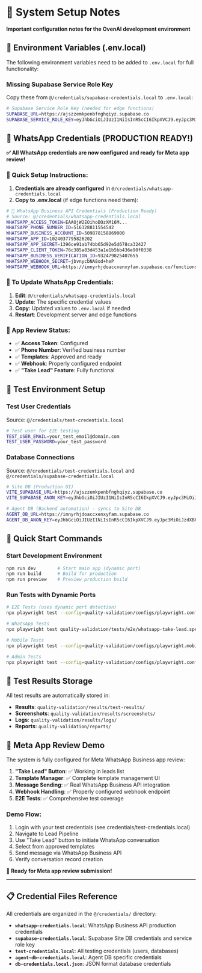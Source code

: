 # 🚀 System Setup Notes

**Important configuration notes for the OvenAI development environment**

## 🔑 Environment Variables (.env.local)

The following environment variables need to be added to `.env.local` for full functionality:

### Missing Supabase Service Role Key
Copy these from `@/credentials/supabase-credentials.local` to `.env.local`:

```bash
# Supabase Service Role Key (needed for edge functions)
SUPABASE_URL=https://ajszzemkpenbfnghqiyz.supabase.co
SUPABASE_SERVICE_ROLE_KEY=eyJhbGciOiJIUzI1NiIsInR5cCI6IkpXVCJ9.eyJpc3MiOiJzdXBhYmFzZSIsInJlZiI6ImFqc3p6ZW1rcGVuYmZuZ2hxaXl6Iiwicm9sZSI6InNlcnZpY2Vfcm9sZSIsImlhdCI6MTc0NzMzMjk3NCwiZXhwIjoyMDYyOTA4OTc0fQ.9xN5Ci6uErpsHx-8IwC4B8vh2cCzD39L3frKO66CSos
```

## 📱 WhatsApp Credentials (PRODUCTION READY!)

**✅ All WhatsApp credentials are now configured and ready for Meta app review!**

### 🎯 Quick Setup Instructions:

1. **Credentials are already configured** in `@/credentials/whatsapp-credentials.local`
2. **Copy to .env.local** (if edge functions need them):

```bash
# 🔑 WhatsApp Business API Credentials (Production Ready)
# Source: @/credentials/whatsapp-credentials.local
WHATSAPP_ACCESS_TOKEN=EAAOjW2EOihoBOzXM16M...
WHATSAPP_PHONE_NUMBER_ID=516328811554542
WHATSAPP_BUSINESS_ACCOUNT_ID=509878158869000
WHATSAPP_APP_ID=1024037795826202
WHATSAPP_APP_SECRET=1396ce91ab74bb65d92e5d678ca32427
WHATSAPP_CLIENT_TOKEN=76c385a83d453a1e1b5bb436e90f0338
WHATSAPP_BUSINESS_VERIFICATION_ID=932479825407655
WHATSAPP_WEBHOOK_SECRET=jbvnycbNA8od+heP
WHATSAPP_WEBHOOK_URL=https://imnyrhjdoaccxenxyfam.supabase.co/functions/v1/from_whatsapp_webhook
```

### 🔄 To Update WhatsApp Credentials:

1. **Edit**: `@/credentials/whatsapp-credentials.local`
2. **Update**: The specific credential values
3. **Copy**: Updated values to `.env.local` if needed
4. **Restart**: Development server and edge functions

### 🎯 App Review Status:
- ✅ **Access Token**: Configured
- ✅ **Phone Number**: Verified business number  
- ✅ **Templates**: Approved and ready
- ✅ **Webhook**: Properly configured endpoint
- ✅ **"Take Lead" Feature**: Fully functional

## 🧪 Test Environment Setup

### Test User Credentials
Source: `@/credentials/test-credentials.local`
```bash
# Test user for E2E testing
TEST_USER_EMAIL=your_test_email@domain.com
TEST_USER_PASSWORD=your_test_password
```

### Database Connections
Source: `@/credentials/test-credentials.local` and `@/credentials/supabase-credentials.local`
```bash
# Site DB (Production UI)
VITE_SUPABASE_URL=https://ajszzemkpenbfnghqiyz.supabase.co
VITE_SUPABASE_ANON_KEY=eyJhbGciOiJIUzI1NiIsInR5cCI6IkpXVCJ9.eyJpc3MiOiJzdXBhYmFzZSIsInJlZiI6ImFqc3p6ZW1rcGVuYmZuZ2hxaXl6Iiwicm9sZSI6ImFub24iLCJpYXQiOjE3NDczMzI5NzQsImV4cCI6MjA2MjkwODk3NH0.cyTX4-5zmeZs9OKuqo8mMNPeQIpcq6ni8LjwaauB1Gc

# Agent DB (Backend automation) - syncs to Site DB
AGENT_DB_URL=https://imnyrhjdoaccxenxyfam.supabase.co
AGENT_DB_ANON_KEY=eyJhbGciOiJIUzI1NiIsInR5cCI6IkpXVCJ9.eyJpc3MiOiJzdXBhYmFzZSIsInJlZiI6ImltbnlyaGpkb2FjY3hlbnh5ZmFtIiwicm9sZSI6ImFub24iLCJpYXQiOjE3NDY3Mzg0NTAsImV4cCI6MjA2MjMxNDQ1MH0._OfgQMiBmPUdpGa1T6-OJOe-LcDUM56DJZA4GEJgtM8
```

## 🚀 Quick Start Commands

### Start Development Environment
```bash
npm run dev        # Start main app (dynamic port)
npm run build      # Build for production
npm run preview    # Preview production build
```

### Run Tests with Dynamic Ports
```bash
# E2E Tests (uses dynamic port detection)
npx playwright test --config=quality-validation/configs/playwright.config.ts

# WhatsApp Tests
npx playwright test quality-validation/tests/e2e/whatsapp-take-lead.spec.ts

# Mobile Tests
npx playwright test --config=quality-validation/configs/playwright.mobile.config.ts

# Admin Tests  
npx playwright test --config=quality-validation/configs/playwright.config.admin.ts
```

## 📁 Test Results Storage

All test results are automatically stored in:
- **Results**: `quality-validation/results/test-results/`
- **Screenshots**: `quality-validation/results/screenshots/`
- **Logs**: `quality-validation/results/logs/`
- **Reports**: `quality-validation/reports/`

## 🎯 Meta App Review Demo

The system is fully configured for Meta WhatsApp Business app review:

1. **"Take Lead" Button**: ✅ Working in leads list
2. **Template Manager**: ✅ Complete template management UI
3. **Message Sending**: ✅ Real WhatsApp Business API integration
4. **Webhook Handling**: ✅ Properly configured webhook endpoint
5. **E2E Tests**: ✅ Comprehensive test coverage

### Demo Flow:
1. Login with your test credentials (see credentials/test-credentials.local)
2. Navigate to Lead Pipeline
3. Use "Take Lead" button to initiate WhatsApp conversation
4. Select from approved templates
5. Send message via WhatsApp Business API
6. Verify conversation record creation

**🎉 Ready for Meta app review submission!** 

---

## 📋 Credential Files Reference

All credentials are organized in the `@/credentials/` directory:

- **`whatsapp-credentials.local`**: WhatsApp Business API production credentials
- **`supabase-credentials.local`**: Supabase Site DB credentials and service role key
- **`test-credentials.local`**: All testing credentials (users, databases)
- **`agent-db-credentials.local`**: Agent DB specific credentials
- **`db-credentials.local.json`**: JSON format database credentials 